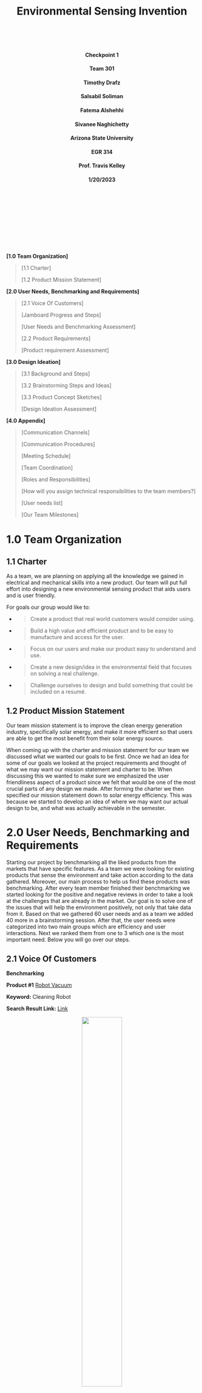 <h1 align="center">Environmental Sensing Invention</h1> 
<br />
<br />
<br />
<h4 align="center"> Checkpoint 1</h4> 

<h4 align="center">Team 301</h4> 

<h4 align="center">Timothy Drafz</h4> 

<h4 align="center">Salsabil Soliman</h4>

<h4 align="center">Fatema Alshehhi</h4>

<h4 align="center">Sivanee Naghichetty</h4>

<h4 align="center">Arizona State University</h4>

<h4 align="center">EGR 314</h4>

<h4 align="center">Prof. Travis Kelley</h4>

<h4 align="center">1/20/2023</h4>
<br />
<br />
<br />
<br />
<br />
<br />
<br />
<br />
<br />

**[1.0 Team Organization]**

> [1.1 Charter] 
> 
> [1.2 Product Mission Statement]

**[2.0 User Needs, Benchmarking and Requirements]**

> [2.1 Voice Of Customers]
> 
> [Jamboard Progress and Steps]
> 
> [User Needs and Benchmarking Assessment]
> 
> [2.2 Product Requirements]
> 
> [Product requirement Assessment]

**[3.0 Design Ideation]**

> [3.1 Background and Steps]
> 
> [3.2 Brainstorming Steps and Ideas]
> 
> [3.3 Product Concept Sketches]
> 
> [Design Ideation Assessment]

**[4.0 Appendix]**

> [Communication Channels]
> 
> [Communication Procedures]
> 
> [Meeting Schedule]
> 
> [Team Coordination]
> 
> [Roles and Responsibilities]
> 
> [How will you assign technical responsibilities to the team
> members?]
> 
> [User needs list]
> 
> [Our Team Milestones]

# **1.0 Team Organization** 

## **1.1 Charter**

As a team, we are planning on applying all the knowledge we gained in
electrical and mechanical skills into a new product. Our team will put
full effort into designing a new environmental sensing product that aids
users and is user friendly.

For goals our group would like to:

  - > Create a product that real world customers would consider using.

  - > Build a high value and efficient product and to be easy to
    > manufacture and access for the user.

  - > Focus on our users and make our product easy to understand and
    > use.

  - > Create a new design/idea in the environmental field that focuses
    > on solving a real challenge.

  - > Challenge ourselves to design and build something that could be
    > included on a resumé.

## **1.2 Product Mission Statement**

Our team mission statement is to improve the clean energy generation
industry, specifically solar energy, and make it more efficient so that
users are able to get the most benefit from their solar energy source.

When coming up with the charter and mission statement for our team we
discussed what we wanted our goals to be first. Once we had an idea for
some of our goals we looked at the project requirements and thought of
what we may want our mission statement and charter to be. When
discussing this we wanted to make sure we emphasized the user
friendliness aspect of a product since we felt that would be one of the
most crucial parts of any design we made. After forming the charter we
then specified our mission statement down to solar energy efficiency.
This was because we started to develop an idea of where we may want our
actual design to be, and what was actually achievable in the semester.

# **2.0 User Needs, Benchmarking and Requirements**

Starting our project by benchmarking all the liked products from the
markets that have specific features. As a team we were looking for
existing products that sense the environment and take action according
to the data gathered. Moreover, our main process to help us find these
products was benchmarking. After every team member finished their
benchmarking we started looking for the positive and negative reviews in
order to take a look at the challenges that are already in the market.
Our goal is to solve one of the issues that will help the environment
positively, not only that take data from it. Based on that we gathered
60 user needs and as a team we added 40 more in a brainstorming session.
After that, the user needs were categorized into two main groups which
are efficiency and user interactions. Next we ranked them from one to 3
which one is the most important need. Below you will go over our steps.

## 2.1 Voice Of Customers 

**Benchmarking**

**Product \#1** [<span class="underline">Robot
Vacuum</span>](https://www.amazon.com/Thamtu-G10-Super-Thin-Self-Charging-Medium-Pile/dp/B09BYC76PZ/ref=sr_1_1_sspa?keywords=dust%2Bdetection%2BRobotic%2BVacuums&qid=1673836422&s=vacuums&sr=1-1-spons&ufe=app_do%3Aamzn1.fos.f5122f16-c3e8-4386-bf32-63e904010ad0&spLa=ZW5jcnlwdGVkUXVhbGlmaWVyPUEyM0gyWFk0S0NKQjhWJmVuY3J5cHRlZElkPUEwODU5Mzk3MTBJUFYzSDVZQ0c2QSZlbmNyeXB0ZWRBZElkPUExMDMyNjk5MzlWN0RPUDZFR0JQVCZ3aWRnZXROYW1lPXNwX2F0ZiZhY3Rpb249Y2xpY2tSZWRpcmVjdCZkb05vdExvZ0NsaWNrPXRydWU&th=1)

**Keyword:** Cleaning Robot

**Search Result Link:**
[<span class="underline">Link</span>](https://www.google.com/search?q=cleaning+robot&rlz=1C5GCEM_enEG915EG915&oq=cleaning+robot&aqs=chrome.0.69i59j0i512l4j46i512j0i512l4.3283j0j7&sourceid=chrome&ie=UTF-8)

<figure class="image">  

<div style="text-align: center">  

<img src="images/image20.png" width="50%"><br>  

Figure 1 - Robot Vacuum  

</div>

</figure>

  - > Price: $159.99

  - > Vendor: YunIntel on amazon

  - > Description: 2700Pa Strong Suction, Super-Thin Robotic Vacuum
    > Cleaner, Compatible with Alexa, Clean Schedule, Self-Charging,
    > Ideal for Pet Hair, Hard Floor, Medium-Pile Carpet

**<span class="underline">Table 1. Positive Comment For Robot
Vacuum</span>**

<table>
<thead>
<tr class="header">
<th>Voice of the customer</th>
<th>Restated customer needs</th>
</tr>
</thead>
<tbody>
<tr class="odd">
<td>This vacuum works great on thick carpet with multiple rugs. I was extremely surprised to see that it balances having solid suction power while not tearing up fringes on my multiple Moroccan rugs. On one cycle, it only gets caught maybe once and that's only if it's an unusual object in the way (like a rubber bottle). It does occasionally flip one of the corners of the rugs but far better than I thought it would do.</td>
<td><ol type="1">
<li><blockquote>
<p>Have to work on different environment/surface (explicit)</p>
</blockquote></li>
<li><blockquote>
<p>Doesn't lose power quickly (explicit)</p>
</blockquote></li>
<li><blockquote>
<p>Does not corrupt/damage the surface (explicit)</p>
</blockquote></li>
<li><blockquote>
<p>Solid balance (explicit)</p>
</blockquote></li>
<li><blockquote>
<p>Knows how to process data and act when unusual object was on the way (latent)</p>
</blockquote></li>
</ol></td>
</tr>
<tr class="even">
<td>I looked at others twice to three times as much and saw the reviews on this one. I kid you not when I say this vacuum saved me sanity. The programmable times and the fact that I can set barriers is a perk.</td>
<td><ol type="1">
<li><blockquote>
<p>Good reviews/reputation (explicit)</p>
</blockquote></li>
<li><blockquote>
<p>Ability to control the working time (explicit)</p>
</blockquote></li>
<li><blockquote>
<p>Control the space in where it is working (explicit)</p>
</blockquote></li>
</ol></td>
</tr>
<tr class="odd">
<td>I love this vacuum, especially for the price. This is my first robot vacuum so I cannot compare, but the amount of dirt it gets out of my carpet and floors is awesome. My kids even gave the vacuum a name. I use it almost everyday. It really does help when you are trying to multitask. I wish it had a longer battery, it lasts a little under an hour for my first floor because it does bump into a few things.</td>
<td><ol type="1">
<li><blockquote>
<p>Competitive price (explicit)</p>
</blockquote></li>
<li><blockquote>
<p>Efficient work (latent)</p>
</blockquote></li>
<li><blockquote>
<p>The ability to do daily work (latent)</p>
</blockquote></li>
<li><blockquote>
<p>Need longer battery life (explicit)</p>
</blockquote></li>
<li><blockquote>
<p>Efficient battery use (latent)</p>
</blockquote></li>
</ol></td>
</tr>
</tbody>
</table>

**<span class="underline">Table 2. Negative Comment For Robot
Vacuum</span>**

<table>
<thead>
<tr class="header">
<th>Voice of the customer</th>
<th>Restated customer needs</th>
</tr>
</thead>
<tbody>
<tr class="odd">
<td>This was difficult to set up on internet. We had to literally be right next to the router. The unit gets stuck under furniture or hung up on the tiniest things often. The time I spend rescuing it, defeats the purpose of having</td>
<td><ol type="1">
<li><blockquote>
<p>Need to be easy to set up (explicit)</p>
</blockquote></li>
<li><blockquote>
<p>Should be able to process data correctly as it should (latent)</p>
</blockquote></li>
<li><blockquote>
<p>Should have less programming errors (latent)</p>
</blockquote></li>
<li><blockquote>
<p>Should not waste users time and should meet the purpose that it was made for (explicit)</p>
</blockquote></li>
</ol></td>
</tr>
<tr class="even">
<td><p>I was fairly pleased with this vacuum when I first received it; however the suction stopped working after 6 weeks of use. I contacted support who stated I would receive a replacement within 2-3 days, but it's been over a week and I haven't received either the replacement or a refund. Contacted support again. Replacement they promised was never sent so I requested a refund which was processed within a few hours.</p>
<p>Update: support contacted me the day after. They also sent a new vacuum even though I had received refund. New vacuum received in 2 days.</p>
<p>Update: replacement vacuum has stopped working.</p>
<p>ALSO, company told me they would give me a $25 gift card if I changed my review to 5 stars which I declined</p></td>
<td><ol type="1">
<li><blockquote>
<p>Should last as long as it should, it worked for only 6 months (explicit)</p>
</blockquote></li>
<li><blockquote>
<p>The replacement should be tested/inspected before giving it to the user (explicit)</p>
</blockquote></li>
<li><blockquote>
<p>Should not have failure parts in more than one product/ all of the product line (latent)</p>
</blockquote></li>
</ol></td>
</tr>
<tr class="odd">
<td>I've had this for a few months now and it was perfect. Up until it started just dying on its own in the middle of the floor and not turning on at all. Previously it would say when the battery is low and then go put itself on the charger. Now it just dies wherever it wants to and I find it later. It's only been a few months, this thing is going in the garbage.</td>
<td><ol type="1">
<li><blockquote>
<p>Should have better feedback like showing battery remaining (explicit)</p>
</blockquote></li>
<li><blockquote>
<p>The product should not fail and turn on or show what type of error occurs as a feedback (explicit)</p>
</blockquote></li>
<li><blockquote>
<p>The battery life should not be getting shorter (latent)</p>
</blockquote></li>
<li><blockquote>
<p>Fixing programming issues (latent)</p>
</blockquote></li>
</ol></td>
</tr>
</tbody>
</table>

  - > Summary: We chose this product because we were thinking of a
    > product that can sense the wind speed and temperature to calculate
    > when and where to clean the solar panels. This is a cleaning robot
    > which has a similar concept as our idea.

**Product \#2** [<span class="underline">Cleaning
Robot</span>](https://www.amazon.com/HOBOT-2S-Cleaning-Automatic-Ultrasonic-Smartphone/dp/B097CM7P9L/ref=sr_1_9?gclid=Cj0KCQiAq5meBhCyARIsAJrtdr6MWPdjZYq8SQij6nqTB-pZ_JepKDTQodwuGpDz509W5dvOHRvN-BQaAtRHEALw_wcB&hvadid=557499389495&hvdev=c&hvlocphy=9030087&hvnetw=g&hvqmt=e&hvrand=12761662262154527549&hvtargid=kwd-301823196623&hydadcr=21298_13296724&keywords=solar+panel+cleaning+robot&qid=1674017362&sr=8-9&ufe=app_do%3Aamzn1.fos.c3015c4a-46bb-44b9-81a4-dc28e6d374b3)

**Keywords:** Cleaning Robot Solar

**Search Results Link:**
[<span class="underline">Link</span>](https://www.google.com/search?q=Cleaning+Robot+Solar&rlz=1C5GCEM_enEG915EG915&oq=Cleaning+Robot+Solar&aqs=chrome..69i57j0i512j0i22i30j0i15i22i30j0i22i30j69i61l2j69i60.427j0j7&sourceid=chrome&ie=UTF-8#ip=1)

<figure class="image">  

<div style="text-align: center">  

<img src="images/image1.png" width="50%"><br>  

Figure 2 - Cleaning Robot  

</div>

</figure>

  - > Price: $ 499

  - > Vendor: Home Robot LLC on Amazon

  - > Description: HOBOT-2S Window Cleaning Automatic Smart Robot with
    > Dual Ultrasonic Water Spray and Control via Smartphone or Remote

**<span class="underline">Table 3. Positive Comment For Cleaning
Robot</span>**

<table>
<thead>
<tr class="header">
<th>Voice of the customer</th>
<th>Restated customer needs</th>
</tr>
</thead>
<tbody>
<tr class="odd">
<td>I found that the Hobot 2S was very easy to use. It works best on a window that is not filthy. The cleaning cloth only cleans a small amount of dirt before you need a clean one to replace it. I ordered 3 more cleaning pads and may end up ordering more. Once the dirty to clean ratio of the cleaning cloth is to the clean side, it does a great job and doesn't leave streaks on the window. I think it will be my window bot friend for a long time. I am quite happy with the job that it does.</td>
<td><ol type="1">
<li><blockquote>
<p>The product should be easy to use/ user friendly (latent)</p>
</blockquote></li>
<li><blockquote>
<p>The product should work on multi dirt levels areas not just light (latent)</p>
</blockquote></li>
<li><blockquote>
<p>The cleaning area should be bigger/wider (explicit)</p>
</blockquote></li>
<li><blockquote>
<p>Would be better if it need replacement after working for a longer time (latent)</p>
</blockquote></li>
</ol></td>
</tr>
<tr class="even">
<td><p>Amazing technology in a brilliant device!</p>
<p>I live near a new construction project which spreads filth everywhere. On top of that, My windows haven’t been cleaned for 2 years due to the pandemic.</p>
<p>I was not expecting too much given the amount of dust and dirt on my windows but it worked like a charm!</p>
<p>A few considerations:</p>
<p>1. Make sure you mange your expectations by understanding what you need to do to make your robot successful. This robot needs more user interaction than a vacuum cleaning robot.</p></td>
<td><ol type="1">
<li><blockquote>
<p>Smart technology/algorithm for user need and interaction (explicit)</p>
</blockquote></li>
<li><blockquote>
<p>The product worked on a high dirt level surface (explicit)</p>
</blockquote></li>
<li><blockquote>
<p>Improving user-robot interaction experience (latent)</p>
</blockquote></li>
<li><blockquote>
<p>The robot need to be able to act by itself (latent)</p>
</blockquote></li>
</ol></td>
</tr>
<tr class="odd">
<td>I really like the new robot. The detergent itself is sprayed over the window, there is no need to wet the napkins. I clean windows every six months, now I can do it often. No stains! I like it!!</td>
<td><ol type="1">
<li><blockquote>
<p>Cleaning product/water spray (explicit)</p>
</blockquote></li>
<li><blockquote>
<p>The robot left no stains after cleaning (explicit)</p>
</blockquote></li>
<li><blockquote>
<p>Can be used frequently (explicit)</p>
</blockquote></li>
</ol></td>
</tr>
</tbody>
</table>

**<span class="underline">Table 4. Negative Comment For Cleaning
Robot</span>**

<table>
<thead>
<tr class="header">
<th>Voice of the customer</th>
<th>Restated customer needs</th>
</tr>
</thead>
<tbody>
<tr class="odd">
<td>The device is insufficiency designed. Can't map out a window and therefore creates inconsistent pathways and incomplete cleaning. Gets stuck/confused against simple linear surfaces.</td>
<td><ol type="1">
<li><blockquote>
<p>Design improvement is needed (explicit)</p>
</blockquote></li>
<li><blockquote>
<p>Should be able to map out the area and create consistent pathways (explicit)</p>
</blockquote></li>
<li><blockquote>
<p>The algorithm/coding need to be fixed as it gets stuck/confused against simple linear surfaces (explicit)</p>
</blockquote></li>
</ol></td>
</tr>
<tr class="even">
<td><p>Does not clean 100% on all windows. The outside of my windows have a bezeled edge and it has trouble knowing where the edge of the window is which causes it to miss cleaning about 5% of the window. The inside of my windows are better but it can still miss corners and the very top and bottom.</p>
<p>I feel like the cleaning patterns could be a little smarter around edges and corners of windows. Hopefully that improves with software updates.</p>
<p>It's a bit pricey for not reliably cleaning 100% of the window.</p></td>
<td><ol type="1">
<li><blockquote>
<p>Should be able to identify and mark the edges of the area (explicit)</p>
</blockquote></li>
<li><blockquote>
<p>Should not miss areas and be able to clean the entire surface (explicit)</p>
</blockquote></li>
<li><blockquote>
<p>The cleaning patterns should be improved/smarter (explicit)</p>
</blockquote></li>
<li><blockquote>
<p>The prices should be reasonable for the technology and services it provides (latent)</p>
</blockquote></li>
</ol></td>
</tr>
<tr class="odd">
<td>It starts cleaning but never goes up. just goes down. the previous version was much better. it worked and cleaned glasses and windows. unfortunately this version seems to have an issue with the rotor band.</td>
<td><ol type="1">
<li><blockquote>
<p>Should be able to move in any direction needed (explicit)</p>
</blockquote></li>
<li><blockquote>
<p>Should use a reliable materials (latent)</p>
</blockquote></li>
<li><blockquote>
<p>Should be able to operate efficiently in various conditions (latent)</p>
</blockquote></li>
</ol></td>
</tr>
</tbody>
</table>

  - > Summary: For this second product search we found that window
    > cleaning is similar to the solar panels. As it is in a vertical
    > position therefore it shows how the robot should be able to
    > efficiently move and operate in various directions against
    > gravity.

**Product \#3** [<span class="underline">Sophinique
Robot</span>](https://www.amazon.com/Cleaner-Sophinique-Cleaning-Intelligent-Automatic/dp/B082PRY2DW?th=1)

**Keywords:** Window Cleaning Robot

**Search Results Link:**
[<span class="underline">Link</span>](https://www.google.com/search?q=window+cleaning+robot&sxsrf=AJOqlzXCM8vtC3rUD0icvI2HE75N2jb4ng%3A1674015488091&ei=AHPHY9KjBfyIkPIP27Cj6AY&ved=0ahUKEwjSo5DUodD8AhV8BEQIHVvYCG0Q4dUDCBA&uact=5&oq=window+cleaning+robot&gs_lcp=Cgxnd3Mtd2l6LXNlcnAQAzIHCAAQsQMQQzIFCAAQgAQyBQgAEIAEMgUIABCABDIFCAAQgAQyBQgAEIAEMgUIABCABDIFCAAQgAQyCggAEIAEEIcCEBQyBQgAEIAEOgQIIxAnOgUIABCRAjoLCAAQgAQQsQMQgwE6DgguEIAEELEDEMcBENEDOhEILhCABBCxAxCDARDHARDRAzoLCC4QgAQQsQMQgwE6BAgAEEM6BwgAEMkDEEM6CggAELEDEIMBEEM6CggAELEDEMkDEEM6CwguEIAEEMcBEK8BOgsIABCABBCxAxDJAzoICAAQgAQQsQNKBAhBGABKBAhGGABQAFj9I2D-JWgAcAF4AIABdIgB1AuSAQQxOS4ymAEAoAEBwAEB&sclient=gws-wiz-serp)

<figure class="image">  

<div style="text-align: center">  

<img src="images/image17.jpg" width="50%"><br>  

Figure 3 - Sophinique Robot   

</div>

</figure>

  - > Price: $199.99

  - > Vendor: Sophinique on Amazon

  - > Description: X5 Window Vacuum Cleaner Smart Glass Cleaning Robotic
    > with APP & Remote, Intelligent Automatic Cleaner Robot for
    > Outdoor/Indoor Windows Table Tile Ceiling

**<span class="underline">Table 5. Positive Comment For Sophinique
Robot</span>**

<table>
<thead>
<tr class="header">
<th>Voice of the customer</th>
<th>Restated customer needs</th>
</tr>
</thead>
<tbody>
<tr class="odd">
<td>have many windows and teenagers…the robot is a little noisy but I just leave the room while it works and it beeps when it is done in an area. I have only used it inside, have not really used the spray feature and keep it plugged in. Cleans great with 0% elbow grease. Comes with extra microfiber socks so the robot can keep working. Needs some supervision, and a little windex on all the hand and paw prints, but overall very pleased with my window cleaner robot.</td>
<td><ol type="1">
<li><blockquote>
<p>The product is loud (explicit)</p>
</blockquote></li>
<li><blockquote>
<p>The product needs to be watched (latent)</p>
</blockquote></li>
<li><blockquote>
<p>The product can work for long periods of time (explicit)</p>
</blockquote></li>
</ol></td>
</tr>
<tr class="even">
<td>Wonderful product! Works well! We have crazy high windows and this removes the haze and grime that accumulates. Are they perfect? No. Is it wayyyyyyy better than never cleaning the 2nd floor windows in my house? Absolutely! Crisp and clear so I can enjoy the beautiful view!</td>
<td><ol type="1">
<li><blockquote>
<p>Can reach high places safely (explicit)</p>
</blockquote></li>
<li><blockquote>
<p>The product cleans heavy build-up (explicit)</p>
</blockquote></li>
</ol></td>
</tr>
<tr class="odd">
<td>My brother lives in an apartment building but for some reason, his windows will get dusty quite easily and he has totally given up cleaning because it was hard and no safe. I brought this X5 window cleaning for him and this really saved his day. There nothing needed other than putting the robot on the window and press the power button/or the remote. The robot will take care of the rest. Just to make sure to secure the robot just in case it falls. My brother has been using it for months and so far I have got no complaint from him. Pricy gift though</td>
<td><ol type="1">
<li><blockquote>
<p>Can be used in smaller areas (explicit)</p>
</blockquote></li>
<li><blockquote>
<p>The product may fall (latent)</p>
</blockquote></li>
<li><blockquote>
<p>Long-lasting product (explicit)</p>
</blockquote></li>
</ol></td>
</tr>
</tbody>
</table>

**<span class="underline">Table 6. Negative Comment For Sophinique
Robot</span>**

<table>
<thead>
<tr class="header">
<th>Voice of the customer</th>
<th>Restated customer needs</th>
</tr>
</thead>
<tbody>
<tr class="odd">
<td>For starters, I thought this was cordless and it’s not. It’s loud. It cleans, but basically just knocks top layer off. My windows were fairly clean to being with and they did look better than to begin with, but not a great job and not to my standards. I do not recommend at all and waited too long to try to return. What a waste of money.</td>
<td><ol type="1">
<li><blockquote>
<p>The product should be wireless (explicit)</p>
</blockquote></li>
<li><blockquote>
<p>The product needs to clean multiple layers (latent)</p>
</blockquote></li>
</ol></td>
</tr>
<tr class="even">
<td>Many of the instructions were unclear and even with contacting the manufacturer, some things still weren't clear (examples: the rope to keep the unit from falling if it lost power-where to put it, did there need to be a separate hook for each window?; what cleaning fluid to use and how much-using what the manufacturer recommending was not cleaning the window, I doubled it and it worked better). It took the robot 20 minutes to clean a relatively clean sliding glass door, when I could have cleaned it less than 5 minutes. Etc.</td>
<td><ol type="1">
<li><blockquote>
<p>The product needs to be easy to use (explicit)</p>
</blockquote></li>
<li><blockquote>
<p>The product should work faster (explicit)</p>
</blockquote></li>
</ol></td>
</tr>
<tr class="odd">
<td>Moves around randomly, does not follow the automatic cleaning patterns. No matter which pattern I chose, it made no difference. Kept cleaning the same spot, making a couple moves left a couple right. I could not navigate it manually either with the remote, as after each click it makes one move, so you have to stand there and keep clicking through every single step. I spent several hours trying to make it work, but no such luck. So, I gave up and cleaned my windows the traditional way. In addition the cleaning solution container is leaking.</td>
<td><ol type="1">
<li><blockquote>
<p>The product follows set patterns (explicit)</p>
</blockquote></li>
<li><blockquote>
<p>The product can be used manually (latent)</p>
</blockquote></li>
<li><blockquote>
<p>Unable to restart automated sequence once broken (latent)</p>
</blockquote></li>
</ol></td>
</tr>
</tbody>
</table>

  - > Summary: Our third product is the window cleaner robot. We chose
    > this product because it is both innovative and easy to access, and
    > also helps in cleaning by absorbing the dirt and small particles
    > using wind energy pressure.

**Product \#4** [<span class="underline">Weather
Station</span>](https://www.amazon.com/dp/B09N9HBPW6/ref=sspa_dk_detail_2?psc=1&pd_rd_i=B09N9HBPW6&pd_rd_w=M3yTg&content-id=amzn1.sym.dd2c6db7-6626-466d-bf04-9570e69a7df0&pf_rd_p=dd2c6db7-6626-466d-bf04-9570e69a7df0&pf_rd_r=WGYG7588J7ZZMMJK3XBC&pd_rd_wg=zkHKd&pd_rd_r=9086df82-2872-4a4d-a049-24f96e76a9e2&s=home-garden&sp_csd=d2lkZ2V0TmFtZT1zcF9kZXRhaWxfdGhlbWF0aWM&spLa=ZW5jcnlwdGVkUXVhbGlmaWVyPUFVWE9aVkpGQkMwTVcmZW5jcnlwdGVkSWQ9QTA4NjY3MTRETTUwMDlLUzM3NEQmZW5jcnlwdGVkQWRJZD1BMDUwNTM0NzJDMlRDOURMM0JMVEomd2lkZ2V0TmFtZT1zcF9kZXRhaWxfdGhlbWF0aWMmYWN0aW9uPWNsaWNrUmVkaXJlY3QmZG9Ob3RMb2dDbGljaz10cnVl)

**Keywords:** Weather Station Indoor Outdoor

**Search Results Link:**
<span class="underline">[Link](https://www.google.com/search?q=Weather+Station+Indoor+Outdoor&sxsrf=AJOqlzVU021kAruAcsSpngwYfEy_mi9K5A%3A1674028547341&ei=A6bHY5vIFM-fkPIPwMaR2Ag&ved=0ahUKEwjb1aGn0tD8AhXPD0QIHUBjBIsQ4dUDCBA&uact=5&oq=Weather+Station+Indoor+Outdoor&gs_lcp=Cgxnd3Mtd2l6LXNlcnAQAzIFCAAQgAQyBQgAEIAEMgUIABCABDIGCAAQFhAeMgkIABAWEB4Q8QQyBggAEBYQHjIGCAAQFhAeMgYIABAWEB4yBggAEBYQHjIGCAAQFhAeOgcIIxDqAhAnOg0IABCPARDqAhC0AhgBSgQIQRgASgQIRhgBUABYpgVg_wloAXABeACAAU-IAU-SAQExmAEAoAEBoAECsAEUwAEB2gEGCAEQARgK&sclient=gws-wiz-serp)</span>

<figure class="image">  

<div style="text-align: center">  

<img src="images/image18.png" width="50%"><br>  

Figure 4 - Weather Station   

</div>

</figure>

  - > Price: 42.12$

  - > Vendor: Amazon

  - > Description: Wireless Home Weather Station with Digital
    > Temperature Humidity Meter for Weather Forecast

**<span class="underline">Table 7. Positive comment for weather
station</span>**

<table>
<thead>
<tr class="header">
<th>Voice of the customer</th>
<th>Restated customer needs</th>
</tr>
</thead>
<tbody>
<tr class="odd">
<td>Very nice display and very easy to read from across the room.</td>
<td><ol type="1">
<li><blockquote>
<p>Nice Display and design (explicit)</p>
</blockquote></li>
<li><blockquote>
<p>Good labeling and practical while using (explicit)</p>
</blockquote></li>
</ol></td>
</tr>
<tr class="even">
<td>Has been working flawlessly since purchaced. Easy set up. We line in Minnesota, and have wild temperature swings, and it has be true from 99F to 12F so far.</td>
<td><ol type="1">
<li><blockquote>
<p>Easy to set up and use (explicit)</p>
</blockquote></li>
<li><blockquote>
<p>Works with huge range of temperature (latent)</p>
</blockquote></li>
</ol></td>
</tr>
<tr class="odd">
<td>I got this for all indoor use and it worked great. I have a poorly insulated cape cod home, so the master is upstairs and changes temp fast depending on the outside weather. I put the 2nd thermometer upstairs and could track how much I needed to pump AC/heat and if it needed vapor or dehumidifying. Then I moved it outside for the fall season so I knew how to dress when taking my dogs outside. Everything seems to work well, the humidity feels like it is accurate, and the temperature feels like its accurate. The interface is nice and hasn't stopped working for 6 months.</td>
<td><ol type="1">
<li><blockquote>
<p>Good quality and work accurately anywhere under different conditions (explicit)</p>
</blockquote></li>
<li><blockquote>
<p>Efficient and long lasting product (explicit)</p>
</blockquote></li>
</ol></td>
</tr>
</tbody>
</table>

**<span class="underline">Table 8. Negative comment for weather
station</span>**

<table>
<thead>
<tr class="header">
<th>Voice of the customer</th>
<th>Restated customer needs</th>
</tr>
</thead>
<tbody>
<tr class="odd">
<td>It didn’t work correctly out of the box neither did the second one or the third.</td>
<td><ol type="1">
<li><blockquote>
<p>The product should work probably in different conditions (latent)</p>
</blockquote></li>
<li><blockquote>
<p>Features should be mentioned and readable for customers (explicit)</p>
</blockquote></li>
</ol></td>
</tr>
<tr class="even">
<td>Outside would not work</td>
<td><ol type="1">
<li><blockquote>
<p>Sensing product work inside and outside under different conditions (latent)</p>
</blockquote></li>
<li><blockquote>
<p>Good Materials to use outside (explicit)</p>
</blockquote></li>
</ol></td>
</tr>
<tr class="odd">
<td><p>I already have a similar "Weather Station" and I have to say this one made me appreciate how good my original is.</p>
<p>First off, the outdoor temperature sensor only updates to the main station ***once an hour***. I tested it both with temperature AND with turning the unit off and it took over an hour for the main station to "lose contact" and zero out on the outdoor temperature. That's just plain not good enough when you are having rapid temperature fluctuations. 15min should be the absolute maximum between updates.</p>
<p>Second, the electric wire for the main unit is maybe 4ft long. Not long enough to reach my outlet (My original unit has a 6ft wire which is more useful). There's a second, shorter wire to charge the outdoor sensor ... both use the round DC-type plug which I hate.</p>
<p>Finally, I really like having a clock on the unit, which I have on my original.</p>
<p>All in all, there are far better options out there. Wouldn't purchase this one again</p></td>
<td><ol type="1">
<li><blockquote>
<p>Good electrical and mechanical build (explicit)</p>
</blockquote></li>
<li><blockquote>
<p>Comfortable for users when it comes to external features (explicit)</p>
</blockquote></li>
</ol></td>
</tr>
</tbody>
</table>

  - > Summary: We chose this product because it calculates the pressure
    > outside and gives us an accurate weather report.

**Product \#5** [<span class="underline">Humidity Sensor
Switch</span>](https://www.amazon.com/Generation-Humidity-Ortis-Automated-Detection/dp/B08XBRNPDF/ref=sr_1_1_sspa?crid=DPAPDHKO1YPV&keywords=humidity+sensing+switch&qid=1674016757&sprefix=sensing+hu%2Caps%2C140&sr=8-1-spons&psc=1&smid=A2QSX2ZEYU83MS&spLa=ZW5jcnlwdGVkUXVhbGlmaWVyPUFJNTdCQTlYN0hQWEUmZW5jcnlwdGVkSWQ9QTA1MzMwMjIzUDNXVkMzVDlYSE0wJmVuY3J5cHRlZEFkSWQ9QTAxMjU0MDFQNkQ4STRYSjhXOFAmd2lkZ2V0TmFtZT1zcF9hdGYmYWN0aW9uPWNsaWNrUmVkaXJlY3QmZG9Ob3RMb2dDbGljaz10cnVl)

**Keywords:** Humidity Sensor Switch

**Search Results Link:**
[<span class="underline">Link</span>](https://www.google.com/search?q=humidity+and+temperature+sensor&sxsrf=AJOqlzVxMTuhstgleKTEE2QJn1XfMm0M4g%3A1674028557466&ei=DabHY_2SHMDpkPIPwoqyiA4&oq=humi&gs_lcp=Cgxnd3Mtd2l6LXNlcnAQARgAMgUIABCRAjIFCAAQkQIyBAgAEEMyBAgAEEMyBAgAEEMyBwgAELEDEEMyBwgAELEDEEMyBQgAEIAEMgQIABBDMgoIABCABBCHAhAUOgcIIxDqAhAnOg0IABCPARDqAhC0AhgBOg0ILhCPARDqAhC0AhgBOgQIIxAnOhEILhCABBCxAxCDARDHARDRAzoLCAAQgAQQsQMQgwE6CwguEIAEEMcBENEDSgQIQRgASgQIRhgBUL8DWM8RYLkjaAFwAXgAgAGFAYgBkgOSAQMyLjKYAQCgAQGwARTAAQHaAQYIARABGAo&sclient=gws-wiz-serp)

<figure class="image">  

<div style="text-align: center">  

<img src="images/image16.png" width="50%"><br>  

Figure 5 - Humidity Sensor Switch  

</div>

</figure>

  - > Price: 26$

  - > Vendor: Amazon

  - > Description: humidity sensor fan switch uses a microprocessor
    > combined with the advanced digital sensing technology. To detect
    > the humidity level in the bathroom and automatically turn on the
    > exhaust fan for ventilation, keep your bathroom dry and clean,
    > creating a healthy environment for you and your family.

**<span class="underline">Table 9. Positive Comment For Humidity Sensor
Switch</span>**

<table>
<thead>
<tr class="header">
<th>Voice of the customer</th>
<th>Restated customer needs</th>
</tr>
</thead>
<tbody>
<tr class="odd">
<td>This product works great, and costs way less than the box stores</td>
<td><ol type="1">
<li><blockquote>
<p>Good price with good quality (explicit)</p>
</blockquote></li>
<li><blockquote>
<p>Long lasting Materials (explicit)</p>
</blockquote></li>
</ol></td>
</tr>
<tr class="even">
<td>The humidity switch works very nicely with our new high-volume bathroom exhaust fan. It was easy to install and set up. It allows you to calibrate the humidistat against other known humidity-reading devices for better accuracy. We look forward to the fan automatically starting and shutting off as humidity warrants and not worrying about leaving the fan on when we are away. Compared to alternatives at the big box stores, this product provides a good product at a fair price. So far, I recommend it</td>
<td><ol type="1">
<li><blockquote>
<p>Works under worst circumstance and has good features (latent)</p>
</blockquote></li>
<li><blockquote>
<p>It does the job accurately and takes actions fast (latent)</p>
</blockquote></li>
</ol></td>
</tr>
<tr class="odd">
<td>Installation was fairly easy. I don't understand why a ground wire wasn't needed. Either the instructions weren't included or were lost but I was able to print them off the internet. You, at least I did, need to read the programming instruction several time to understand what you need to do. After the 2nd programming, I think that I've gotten the switch working like I need. It turns out that my laundry room wasn't as humid as I suspected. The auto on had yet to happen. But I like the timer on manual.</td>
<td><ol type="1">
<li><blockquote>
<p>Good set up process and easy (explicit)</p>
</blockquote></li>
<li><blockquote>
<p>Good instructions and make it as simple as possible (explicit)</p>
</blockquote></li>
</ol></td>
</tr>
</tbody>
</table>

**<span class="underline">Table 10. Negative Comment For Humidity Sensor
Switch</span>**

<table>
<thead>
<tr class="header">
<th>Voice of the customer</th>
<th>Restated customer needs</th>
</tr>
</thead>
<tbody>
<tr class="odd">
<td><p>My criticisms will be somewhat technical. But if you want the TL;DR this product just SUCKS. Here's why.</p>
<p>- Turning on the fan is a confusing double press of the "M" key. 1st press turns on the light, 2nd press turns on the fan. Super confusing for guests.</p>
<p>- Menus are labeled by numbers, which you have to cross-reference with the manual to understand what they control. Otherwise, they just look like a bunch of random numbers. No text.</p>
<p>- Humidity sensor requires calibration, otherwise, switch will turn on at the wrong times.</p>
<p>- Switch often does not turn on when the mirror is obviously foggy</p>
<p>----- Technical Feedback -----</p>
<p>This product has a flawed approach to sensing humidity. Humidity is something that fluctuates as part of the weather. A rainy day will trend your indoor humidity higher than a sunny day. The Ortis switch doesn't monitor the room's humidity for these changes. Instead, it keeps it at a setpoint RH%. This means that it's possible for your bathroom fan to run nonstop on a rainy day just because the RH% is higher than your setpoint.</p>
<p>A better approach to this rather than acting like a thermostat is to monitor the room's RH% over a long period of time and look for rapid spikes in humidity, like when you're taking a shower. There are switches the likes of Leviton that do this for you without you having to think about it. It's my belief that a smart switch should make your lifestyle easier, not harder.</p>
<p>Note on usability:</p>
<p>The interface is poorly programmed with menus being represented by numbers and confusing instructions even when you read them word-by-word. If I have to pull out the instructions every time I use it, I can imagine that guests would be intimidated by a switch like this and just never turn on the bathroom fan</p></td>
<td><ol type="1">
<li><blockquote>
<p>Easy to use and understand how it works (explicit)</p>
</blockquote></li>
<li><blockquote>
<p>It should have high sensing and accurately does it job (latent)</p>
</blockquote></li>
</ol></td>
</tr>
<tr class="even">
<td>Yes this was easy to install but there is _NO_ ground connection point for a device ment to operate in a wet/damp environment. Thus I have to give this device a failing grade. I ended up attaching a ground connection to the metal faceplate where it attaches to the wallbox but still this is very suboptimal for the use this is intended for.</td>
<td><ol type="1">
<li><blockquote>
<p>It should states how to be used in different environment with good instructions (explicit)</p>
</blockquote></li>
<li><blockquote>
<p>Customer services that is aware of common issues between users to answer questions or common questions answered on the instruction paper (explicit)</p>
</blockquote></li>
</ol></td>
</tr>
<tr class="odd">
<td><p>Update March 20,2022. Switch doesnt work now. Reads 98% humidity all the time. Will need to replace already and only had three months.</p>
<p>I've got it installed but can't say I'm thrilled with it. Has a crappy interface that requires you to know what mode 01 or 05 or 07 is to understand how to get it to work. Not sure what is wrong with an icon or english or something. If you lose the directions you'll not have a clue how to set this thing.</p>
<p>I've seen the humidity higher than I'd like given where I set the thing at and I'm partially judging this based on the control I had previously which came on when expected w/o fail. It didn't have the fancy readout but it just worked.</p></td>
<td><ol type="1">
<li><blockquote>
<p>Easy to fix any issue (explicit)</p>
</blockquote></li>
<li><blockquote>
<p>It does not need regular maintenance (explicit)</p>
</blockquote></li>
</ol></td>
</tr>
</tbody>
</table>

  - > Summary: The product is affordable but from the customer feedback,
    > we understand that the product needs lots of additional features
    > so it is easy for the user to use it. The product comparatively
    > has a good lifetime and has good spare parts and also has an easy
    > set up process.

## 

## 

## **Jamboard Progress and Steps**

Here you can see the 100 ideas gathered.
<figure class="image">  

<div style="text-align: center">  

<img src="images/image13.png" width="50%"><br>
  <img src="images/image7.png" width="50%"><br> 

Figure 6 - User Needs
 

</div>

</figure>

  - > **Grouping and Ranking**

> It was categorized into two groups and ranked based on color and
> number.

<figure class="image">  

<div style="text-align: center">  

<img src="images/image6.png" width="50%"><br> 
  <img src="images/image14.png" width="50%"><br> 
  <img src="images/image2.png" width="50%"><br> 

Figure 7 - Grouped user needs
 

</div>

</figure>



## 

## **User Needs and Benchmarking Assessment**

At the end of our user needs and benchmarking process we are moving to
the product requirements section. It was important to understand the
concepts on every product that we benchmarked. So based on what our
outcome in the user needs is determining the main requirements of our
product. Overall the steps are becoming more clear for the team to
choose the main challenge we are going to solve.

## **2.2 Product Requirements**

In the product requirement we converted the most ranked needs into
requirements to our project.

**Introduction**

Today renewable energy is playing a huge role in saving the planet and
also acknowledging people about nature. In this project, our team is
going to build a functional robot to sense dust, temperature, and
humidity, and take action to clean any solar panel or tool that needs
regular cleaning for efficiency. Most of us are not aware of how solar
panels play a huge role in reducing the footprint pollution around the
world. As a team we decided to focus and solve a challenge that will
increasingly affect the usage of solar panels.

The project mainly aims to sense and collect data based on how efficient
are solar panels and compare the efficiency before and after the
cleaning. Moreover, it aims to support and increasingly affect solar
panel users and new customers.

**Objectives**

Our project aims to spread the culture of solar panels and make them
more efficient for old and new users. Our main goal is to build an
easy-to-set-up, lightweight, and good-quality solar panel cleaner that
reacts fast whenever it feels a certain quantity of dust. On the other
hand, it will be featured with different sensors such as temperature,
and humidity sensors.

**Stakeholders**

**Target group**

Our target group is the people that have solar panels installed in their
home/company or those looking to install solar panels in the near
future.

**Target purchaser**

Target group profile with attention given to farmers, home-owners and
companies.

**Customer service**

We are aiming to provide good instructions and answers to the most
common questions with the product. Moreover, we are aiming to provide
good quality materials and an easy-to-set-up product.

**Retailers**

Retailers might oversee the projects at the showcase and endorse them to
their company for selling to the public.

**Use Cases**

**User Story \#1: Derock**

Derock is a 52-year-old farmer from the Midwest that wakes up before
sunrise and finishes after sunset. He just recently bought solar panels
to help reduce electricity costs and keep tools charged up for the day.
He is not that technology savvy, but has found that SolarXCL is easy to
use and maintain. When he’s working throughout the day, he knows that he
is getting the maximum efficiency his solar panels will allow. This lets
him work uninterrupted for more productive days.

Occasionally storms will pass through the area and kick-up dirt and mix
with the rainfall to make mud that covers the panels. Derrick has his
SolarXCL setup to automatically detect the newly added grime. When the
storm passes, SolarXCL will clean off the panels again giving Derrick
peace of mind.

**User Story \#2: Vianna**

Vianna is a 36-year-old mother of three. She has two children currently
in primary school, and the third is a toddler still at home. The family
recently got solar panels installed for their home to reduce their
monthly power costs. During the day Vianna takes care of various house
chores, and takes care of the toddler. She likes to unwind by watching
shows or movies on Netflix. She has set up her SolarXCL to detect larger
dirt-piles to make sure it gets cleaned off so their power efficiency is
always as high as possible. This removes one task for her and lets the
family enjoy extra movie nights with the money saved.

The ease-of-use of SolarXCL has made Vianna fall in love with it. She
tells all her friends and neighbors about the product if they ever
choose to get solar panels installed. She has become a long-term
customer.

**User Story \#3: Kei**

Kei is the CEO of a technology company; in one of the tropical countries
he turned his company into an eco-friendly system. He mainly insisted
and focused on having solar panels to power electricity into his
company. During winter and summer seasons he noticed that the AC is not
cooling or heating fast so he asked his team to check the solar system
in his company. Once they did, they saw how some panels were uncleaned
and obviously not efficiently working. He looked online and found our
product SolarXCL. He noticed how the cooling system improved.

**Aspects**

1.  > **Product Design**

> 1.1 The product is build with high quality materials
> 
> 1.2 The product is easy to set up
> 
> 1.3 The product has good appearance
> 
> 1.4 The product has creative features compared to the ones in the
> market
> 
> 1.5 The product will sense the dust, temperature and humidity
> 
> 1.6 The Product will work with battery
> 
> 1.7 The product has good stability

2.  > **Functionality**

> 2.1 The product needs software programming to achieve the required
> mission of cleaning the solar panels.
> 
> 2.2 The product will sense different things and that will be done
> through an open-source code.
> 
> 2.3 The product should not require complicated instructions or coding.
> 
> 2.4 The product will be able to work manually

3.  > **Interactivity**

> 3.1 The product will work wirelessly with a mobile application.
> 
> 3.2 The product shall be adjusted to clean at regular intervals if the
> customer chooses.
> 
> 3.3 The user interface will be intuitive for all users after a few
> minutes of use.

4.  > **Adaptive Intelligence**

> 4.1 The product shall detect when a layer of debris has built-up on
> the solar panels and clean it off.
> 
> 4.2 The product will detect if it will rain or is raining based on
> current humidity and cease functions until it clears.

5.  > **Customization**

> 5.1 The product will be height adjustable for different solar panels.
> 
> 5.2 The product will be adjustable to clean surfaces of differing
> weather and environmental conditions.

6.  > **Manufacturing**

> 6.1 The total cost of the product will be ≤ $60.
> 
> 6.2 The product will be designed to assemble in under three hours.
> 
> 6.3 The product will avoid use of toxic waste.

7.  > **Safety**

> 7.1 The product will be waterproof to avoid any electricity touch
> 
> 7.2 The product will be small and light to avoid any accidents and to
> make it easy to move
> 
> 7.3 The product will be stuck and well attached to the solar panel

**Open Questions**

  - > How can we make the product more cost effective?

  - > How can we make the robot more energy efficient?

  - > How can the robot be more environmentally friendly?

  - > How can we give the user better user interaction with the robot?

  - > What would be the best technique for controlling the robot?

> ·

## **Product requirement Assessment** 

Overall, the product requirement made our team focus more into solar
panels challenges. Moreover, the seven categories helped intentionally
in building the requirements of our final product. The categories Design
Product, Functionality, Adaptive Intelligence, Interactivity,
Manufacturing, Customization and Safety are our project main focus.
After the process of product requirement we moved into brainstorming
designs ideas and features.

# **3.0 Design Ideation** 

## **3.1 Background and Steps** 

The purpose of these steps is to maximize the number of ideas for our
final product. Using this process we are aiming to get three main
concepts. We started by brainstorming all the ideas, features and styles
of our projects. After that, we categorized the different ideas into
four main categories which are environmental, daily life helper, farmers
and common features . Moreover, we colored every category differently in
order to make it easy to track every idea. Next we ranked all the ideas
in a scale from one to three with one being the most important and three
being the least important. Finally, we started designing our concepts
based on our top ranked ideas.

## **3.2 Brainstorming Steps and Ideas** 

We brainstormed about 100 ideas and project concepts by thinking about
the required features that we generated from the user needs list. We
started with three different empty boards and started to fill them with
the concepts/ideas sticky notes.

<figure class="image">  

<div style="text-align: center">  

<img src="images/image4.png" width="50%"><br>  
  <img src="images/image9.png" width="50%"><br>
  <img src="images/photo.png" width="50%"><br>
  

Figure 7 - Design Ideation

</div>

</figure>



  - > **Grouping**

After brainstorming our ideas we grouped them into the following four
different colors:

**<span class="underline">Table 11. Grouping Key</span>**

| Pink   | Daily Life Ideas |
| ------ | ---------------- |
| Green  | Environmental    |
| Yellow | Farmers Help     |
| Blue   | Common Features  |

<figure class="image">  

<div style="text-align: center">  

<img src="images/image12.png" width="50%"><br>
  <img src="images/image11.png" width="50%"><br>
  <img src="images/image3.png" width="50%"><br>

Figure 8 - Grouped Ideas 

</div>

</figure>

  - > **Ranking**

Then, we moved every group of ideas to their own slide and ranked them
according to the importance level and requirements for the project with
number one being the most important.

<figure class="image">  

<div style="text-align: center">  

<img src="images/image5.png" width="50%"><br>
  <img src="images/image10.png" width="50%"><br>
  <img src="images/image21.png" width="50%"><br>

Figure 9 - Ranked Ideas  

</div>

</figure>

## **3.3 Product Concept Sketches** 

**Design concept \#1**

The concept behind this design is to provide the market with fully
equipped and ready to use solar panels. It has sensors to detect the
dust, temperature and humidity. When it detects a certain amount of
humidity or dust it sends signals to the washer system, and the whole
system collaborates to get rid of the extra water and dust. This design
is effective and full of different features.

<figure class="image">  

<div style="text-align: center">  

<img src="images/image19.jpg" width="50%"><br>  

Figure 10 - First Product Concept   

</div>

</figure>

**Design Concept \#2**

The idea of this concept is a heat emitting robot that moves on the
solar panels after a snow storm to melt the snow from the roof to. When
the robot reads the temperature and wind speed that indicate the end of
the storm for it to start to warm up and melt the snow. It also has a
charging station that is powered by solar panels. 
<figure class="image">  

<div style="text-align: center">  

<img src="images/image8.jpg" width="50%"><br>  

Figure 10 - Second Product Concept   

</div>

</figure>

**Design Concept \#3**

A nylon brush attached to a motor and fixture to sweep across a solar
panel. The controller is located underneath the panel and works in
tandem with a humidity sensor and wind speed sensor. This lets the
controller decide a good time to clean based on whether rain is likely
or high winds have blown more dust and debris onto the
panel.
<figure class="image">  

<div style="text-align: center">  

<img src="images/image15.jpg" width="50%"><br>  

Figure 12 - Third Product Concept   

</div>

</figure>

**Design Ideation Assessment**

Overall, the team now has a clear idea of what the final project will
look and function like. The step of design ideation made all of us on
the same page while we were brainstorming and designing. Finally we are
looking for more feedback to make the final decision.

# **4.0 Appendix** 

## **<span class="underline">Table 12. Communication Channels</span>**

| **Name**            | **First Choice Communication** | **Second Choice Communication** | **Third Choice Communication** |
| ------------------- | ------------------------------ | ------------------------------- | ------------------------------ |
| Fatema Alshehhi     | *Discord*                      | *WhatsApp*                      | *Messages*                     |
| Sivanee Naghichetty | *Discord*                      | *WhatsApp*                      | *Messages*                     |
| Timothy Drafz       | *Discord*                      | *Messages*                      | *WhatsApp*                     |
| Salsabil Soliman    | *Discord*                      | *WhatsApp*                      | *Messages*                     |

## **Communication Procedures**

Communication between group members will take place on Discord. Thus,
the team will regularly meet and discuss any updates and plan their
assignments outline and goals. Moreover, the team will email the
professor as a communication method with the instructor for guidance and
inquiries. Zoom/Discord meetings will also be held for updates or quick
weekday meetups.

## **Meeting Schedule**

Our team availability can be found through this
[<span class="underline">link</span>](https://docs.google.com/spreadsheets/u/1/d/1qsL_EHei7h-eo-5rombT-5g8ybxEDRhG_eKkYWFzCa4/edit).
Initially, we are planning to meet Fridays from 3:00 PM until 5:00 PM.
However, our team will try to discuss and work all the main agenda
through the class time. Additionally, we will hold zoom/Discord meetings
on weekdays to discuss any updates and plan in-person meetings.

**Meeting Coordination**

  - > We are going to remind each other by the meetings through discord.

  - > The meeting time is based on the [<span class="underline">schedule
    > of
    > availability</span>](https://docs.google.com/spreadsheets/u/1/d/1qsL_EHei7h-eo-5rombT-5g8ybxEDRhG_eKkYWFzCa4/edit)
    > and discussions at least a week before.

  - > Our preferred meeting methode is online through discord/zoom if no
    > in-person work is required.

  - > Team members need to notify the team if there were any changes to
    > their availability schedule to ensure that we are all attending
    > the meetings on time.

## **Team Coordination**

  - > We set an earlier due date which ranges between 4-24 hours before
    > the actual due date and make sure that every team member is
    > checked off by the time that we set it.

  - > We will ask every team member about their knowledge and what part
    > do they think they can do the best based on previous semesters
    > projects or any projects that they did before.

  - > The assignments will be reviewed and validated by each team member
    > before submission to ensure that we have everything as it should
    > be.

## **<span class="underline">Table 13.Roles and Responsibilities</span>** 

| **Role**          |                  | **Duties**                                                                                                                                |
| ----------------- | ---------------- | ----------------------------------------------------------------------------------------------------------------------------------------- |
| Meeting leader    | Salsabil Soliman | Schedules team meetings, creates and distributes an agenda for each meeting, and runs each meeting                                        |
| Meeting recorder  | Sivanee          | Takes minutes of each team meeting, including attendance, and records action items and to whom they are assigned                          |
| Assignment leader | Timothy          | Coordinates the team’s work on a given assignment to Canvas before the due date                                                           |
| Project monitor   | Fatema           | Tracks the team’s progress relative to the project schedule (Gantt chart) and keeps team members apprised of deadlines and project status |

## **How will you assign technical responsibilities to the team members?**

Responsibilities will be discussed among the team members and strengths
will be noted. If no member is strong in an area required by the
project, a team member will be assigned that duty with the expectation
of help from other team members. They will be expected to learn enough
about the responsibility to perform it through the semester.

## **User needs list**

1.  > The product should be easy to use/ user friendly

2.  > The product should work on multi dirt levels areas not just light

3.  > The cleaning area should be bigger/wider

4.  > Would be better if it need replacement after working for a longer
    > time

5.  > The product worked on a high dirt level surface

6.  > Improving user-robot interaction experience

7.  > Cleaning product/water spray

8.  > Can be used frequently

9.  > Efficient/functional design

10. > Can shut itself down to save power

11. > Nice Display and design

12. > Efficient and long-lasting product

13. > Good electrical and mechanical build

14. > the cleaning area should be bigger/wider

15. > Smart technology/algorithm for user need and interaction

16. > Improving user-robot interaction experience

17. > The robot need to be able to act by itself

18. > The robot left no stains after cleaning

19. > Easy to maintain

20. > Should be able to map out the area and create consistent pathways

21. > Easy to use

22. > Works on multiple layers

23. > Follows set patterns

24. > Can be manually operated

25. > Can automatically restart programmed sequence

26. > Ability to control the working time

27. > Competitive price

28. > Should be able to process data correctly as it should

29. > Efficient battery life

30. > The robot need to be able to act by itself

31. > Does not need to be watched

32. > Can work for longer periods of time

33. > Cleans heavy build-up

34. > Can reach high places safely

35. > Can recharge itself

36. > Does not break easily

37. > Can be used in smaller areas

38. > Long-lasting

39. > Wireless

40. > Finishes work quickly

41. > Need longer battery life

42. > Efficient battery use

43. > Control the space in where it is working

44. > Knows how to process data and act when unusual object was on the
    > way

45. > Ability to control the working time

46. > Cost efficient

47. > Solid balance

48. > Does not corrupt/damage the surface

49. > Doesn't lose power quickly

50. > Have to work on different environment/surface

51. > Can work under any pressure of work given

52. > Feedback to the user like showing battery remaining

53. > Does not waste user's time and meets the purpose that it was made
    > for

54. > Sustainable

55. > Uses fewer resources

56. > Easy to set up

57. > Can process data correctly as it should

58. > Does not have Programming errors

59. > Efficient work

60. > The ability to do daily work

61. > Should have a camera installed

62. > have an emergency shutdown option

63. > The ability of manual/remote troubleshooting

64. > Can be both manually/self controlled

65. > should be able to move from solar panel to another

66. > should know its way back to the charging station

67. > should be able to know when to charge itself

68. > should be able to know how long it runs on a certain charge

69. > should be able to calculate the efficiency according to the sensor
    > data such as wind speed and humidity

70. > should be able to operate in different area size

71. > should give daily-weekly reports to the user to collect data

72. > should be able to store the data collected

73. > is safe to use

74. > use the energy generated by the solar panels to recharge

75. > know when is the best time to start/stop working

76. > easy to move from one place to another

77. > can operate by itself for a long time periods

78. > needs lees human supervision

79. > the ability to deal with different weather conditions

80. > should have a good electrical isolation for safety purposes

81. > must be waterproof

82. > the user should be able to track the robot

83. > Good price with good quality

84. > Long-lasting Materials

85. > Works under worst circumstances and has good features

86. > Should not miss areas and be able to clean the entire surface

87. > The cleaning patterns should be improved/smarter

88. > The prices should be reasonable for the technology and services it
    > provides

89. > Should be able to move in any direction needed

90. > Should use a reliable materials

91. > Should be able to operate efficiently in various conditions

92. > easy to maintain

93. > Should be able to identify and mark the edges of the area

94. > It does not need regular maintenance

95. > The algorithm/coding need to be fixed as it gets stuck/confused
    > against simple linear surfaces/ should be able to clearly identify
    > the path

96. > It does the job accurately and takes actions fast

97. > Good set up process

98. > Good instructions and make it as simple as possible

99. > It should states how to be used in different environment with good
    > instructions

100. > Customer services that is aware of common issues between users to
     > answer questions or common questions answered on the instruction
     > paper

101. > It should have high sensing and accurately does it job

102. > Easy to use and understand

## **Our Team Milestones**

Concept presentation: 1/23/2023

Design presentation: 2/22/2023

Design freeze: 3/24/2023

Planned release: 4/28/2023
